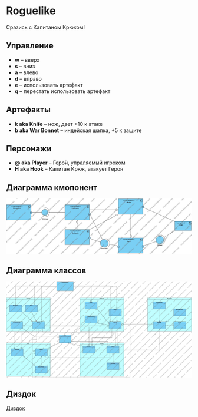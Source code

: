 # Roguelike
Сразись с Капитаном Крюком!

## Управление
* **w** &ndash; вверх
* **s** &ndash; вниз
* **a** &ndash; влево
* **d** &ndash; вправо
* **e** &ndash; использовать артефакт
* **q** &ndash; перестать использовать артефакт

## Артефакты
* **k aka Knife** &ndash; нож, дает +10 к атаке
* **b aka War Bonnet** &ndash; индейская шапка, +5 к защите

## Персонажи
* **@ aka Player** &ndash; Герой, упраляемый игроком
* **H aka Hook** &ndash; Капитан Крюк, атакует Героя

## Диаграмма кмопонент
![Components diagram](architectures/roguelike_comp.jpg)

## Диаграмма классов
![Class diagram](architectures/roguelike_class.jpg)

## Диздок
[Диздок](https://docs.google.com/document/d/1fb4i6n2V8XLFn6NP135BNWhG2quSq_wI5Izv0jy8J0c/edit?usp=sharing)
